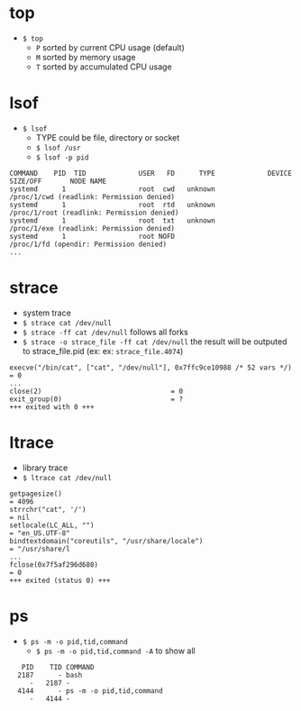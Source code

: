 # top
- `$ top`
  - `P` sorted by current CPU usage (default)
  - `M` sorted by memory usage
  - `T` sorted by accumulated CPU usage

# lsof
- `$ lsof`
  - TYPE could be file, directory or socket
  - `$ lsof /usr`
  - `$ lsof -p pid`
````
COMMAND    PID  TID             USER   FD      TYPE             DEVICE SIZE/OFF       NODE NAME
systemd      1                  root  cwd   unknown                                        /proc/1/cwd (readlink: Permission denied)
systemd      1                  root  rtd   unknown                                        /proc/1/root (readlink: Permission denied)
systemd      1                  root  txt   unknown                                        /proc/1/exe (readlink: Permission denied)
systemd      1                  root NOFD                                                  /proc/1/fd (opendir: Permission denied)
...
````

# strace
- system trace
- `$ strace cat /dev/null`
- `$ strace -ff cat /dev/null` follows all forks
- `$ strace -o strace_file -ff cat /dev/null` the result will be outputed to strace_file.pid (ex: ex: `strace_file.4074`)
````
execve("/bin/cat", ["cat", "/dev/null"], 0x7ffc9ce10988 /* 52 vars */) = 0
...
close(2)                                = 0
exit_group(0)                           = ?
+++ exited with 0 +++
````

# ltrace
- library trace
- `$ ltrace cat /dev/null`
````
getpagesize()                                                                                                                                                             = 4096
strrchr("cat", '/')                                                                                                                                                       = nil
setlocale(LC_ALL, "")                                                                                                                                                     = "en_US.UTF-8"
bindtextdomain("coreutils", "/usr/share/locale")                                                                                                                          = "/usr/share/l
...
fclose(0x7f5af296d680)                                                                                                                                                    = 0
+++ exited (status 0) +++
````

# ps
- `$ ps -m -o pid,tid,command`
  - `$ ps -m -o pid,tid,command -A` to show all
````
   PID    TID COMMAND
  2187      - bash
     -   2187 -
  4144      - ps -m -o pid,tid,command
     -   4144 -
````
